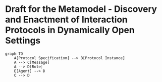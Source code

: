 # Draft for the Metamodel - Discovery and Enactment of Interaction Protocols in Dynamically Open Settings

```mermaid
graph TD
    A[Protocol Specification] --> B[Protocol Instance]
    A --> C[Message]
    A --> D[Role]
    E[Agent] --> D
    C --> D


```
